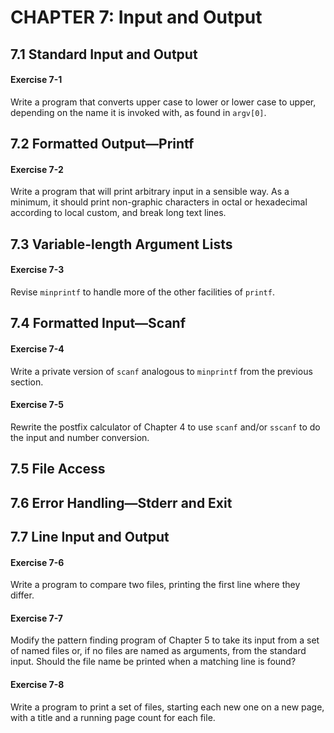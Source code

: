 # CHAPTER 7: Input and Output

## 7.1 Standard Input and Output

#### Exercise 7-1

Write a program that converts upper case to lower or lower case to upper, depending on the name it is invoked with, as found in `argv[0]`.

## 7.2 Formatted Output—Printf

#### Exercise 7-2

Write a program that will print arbitrary input in a sensible way. As a minimum, it should print non-graphic characters in octal or hexadecimal according to local custom, and break long text lines.

## 7.3 Variable-length Argument Lists

#### Exercise 7-3

Revise `minprintf` to handle more of the other facilities of `printf`.

## 7.4 Formatted Input—Scanf

#### Exercise 7-4

Write a private version of `scanf` analogous to `minprintf` from the previous section.

#### Exercise 7-5

Rewrite the postfix calculator of Chapter 4 to use `scanf` and/or `sscanf` to do the input and number conversion.

## 7.5 File Access

## 7.6 Error Handling—Stderr and Exit

## 7.7 Line Input and Output

#### Exercise 7-6

Write a program to compare two files, printing the first line where they differ.

#### Exercise 7-7

Modify the pattern finding program of Chapter 5 to take its input from a set of named files or, if no files are named as arguments, from the standard input. Should the file name be printed when a matching line is found?

#### Exercise 7-8

Write a program to print a set of files, starting each new one on a new page, with a title and a running page count for each file.
